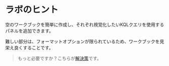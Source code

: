 # ラボのヒント

空のワークブックを簡単に作成し、それぞれ視覚化したいKQLクエリを使用するパネルを追加できます。

難しい部分は、フォーマットオプションが限られているため、ワークブックを見栄え良くすることです。

> もっと必要ですか？こちらが[解決策](solution_jp.md)です。
